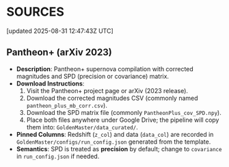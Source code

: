 # SOURCES

[updated 2025-08-31 12:47:43Z UTC]

## Pantheon+ (arXiv 2023)
- **Description**: Pantheon+ supernova compilation with corrected magnitudes and SPD (precision or covariance) matrix.
- **Download Instructions**:
  1. Visit the Pantheon+ project page or arXiv (2023 release).
  2. Download the corrected magnitudes CSV (commonly named `pantheon_plus_mb_corr.csv`).
  3. Download the SPD matrix file (commonly `PantheonPlus_cov_SPD.npy`).
  4. Place both files anywhere under Google Drive; the pipeline will copy them into:
     `GoldenMaster/data_curated/`.
- **Pinned Columns**: Redshift (`z_col`) and data (`data_col`) are recorded in
  `GoldenMaster/configs/run_config.json` generated from the template.
- **Semantics**: SPD is treated as **precision** by default; change to `covariance`
  in `run_config.json` if needed.
